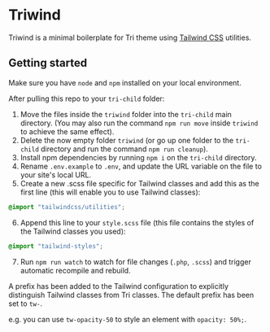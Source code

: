# Triwind

Triwind is a minimal boilerplate for Tri theme using [Tailwind CSS](https://tailwindcss.com/) utilities.

## Getting started

Make sure you have `node` and `npm` installed on your local environment.

After pulling this repo to your `tri-child` folder:
1. Move the files inside the `triwind` folder into the `tri-child` main directory. (You may also run the command `npm run move` inside `triwind` to achieve the same effect).
2. Delete the now empty folder `triwind` (or go up one folder to the `tri-child` directory and run the command `npm run cleanup`).
3. Install npm dependencies by running `npm i` on the `tri-child` directory.
4. Rename `.env.example` to `.env`, and update the URL variable on the file to your site's local URL.
5. Create a new .scss file specific for Tailwind classes and add this as the first line (this will enable you to use Tailwind classes):

```scss
@import "tailwindcss/utilities";
```

6. Append this line to your `style.scss` file (this file contains the styles of the Tailwind classes you used): 

```scss
@import "tailwind-styles";
```

7. Run `npm run watch` to watch for file changes (`.php`, `.scss`) and trigger automatic recompile and rebuild.

A prefix has been added to the Tailwind configuration to explicitly distinguish Tailwind classes from Tri classes. The default prefix has been set to `tw-`.

e.g. you can use `tw-opacity-50` to style an element with `opacity: 50%;`.

